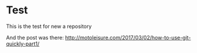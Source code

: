 # Test
This is the test for new a repository

And the post was there: http://motoleisure.com/2017/03/02/how-to-use-git-quickly-part1/
